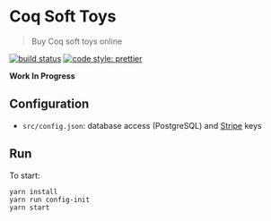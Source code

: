 # Coq Soft Toys
> Buy Coq soft toys online

[![build status](https://img.shields.io/travis/clarus/coq-soft-toys.svg?style=flat-square)](https://travis-ci.org/clarus/coq-soft-toys)
[![code style: prettier](https://img.shields.io/badge/code_style-prettier-ff69b4.svg?style=flat-square)](https://github.com/prettier/prettier)

**Work In Progress**

## Configuration
* `src/config.json`: database access (PostgreSQL) and [Stripe](https://stripe.com/) keys

## Run
To start:
```
yarn install
yarn run config-init
yarn start
```
